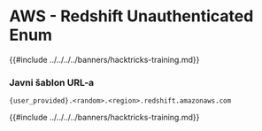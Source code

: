 # AWS - Redshift Unauthenticated Enum

{{#include ../../../../banners/hacktricks-training.md}}

### Javni šablon URL-a
```
{user_provided}.<random>.<region>.redshift.amazonaws.com
```
{{#include ../../../../banners/hacktricks-training.md}}

